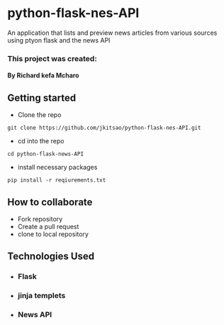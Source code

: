 # python-flask-nes-API
An application that  lists and preview news articles from various sources 
using ptyon flask and the news API

### This project was created:
#### By **Richard kefa Mcharo**



## Getting started
* Clone the repo
```
git clone https://github.com/jkitsao/python-flask-nes-API.git
```
* cd into the repo 
```
cd python-flask-news-API
```
* install necessary packages
```
pip install -r reqiurements.txt
```


## How to collaborate
* Fork repository
* Create a pull request
* clone to local repository

## Technologies Used
* ### Flask 
* ### jinja templets
* ### News API
